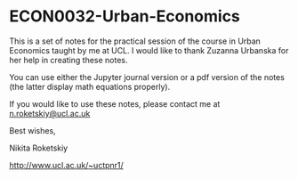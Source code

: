 # ECON0032-Urban-Economics

This is a set of notes for the practical session of the course in Urban Economics taught by me at UCL. I would like to thank Zuzanna Urbanska for her help in creating these notes.

You can use either the Jupyter journal version or a pdf version of the notes (the latter display math equations properly).

If you would like to use these notes, please contact me at n.roketskiy@ucl.ac.uk

Best wishes, 

Nikita Roketskiy

http://www.ucl.ac.uk/~uctpnr1/
